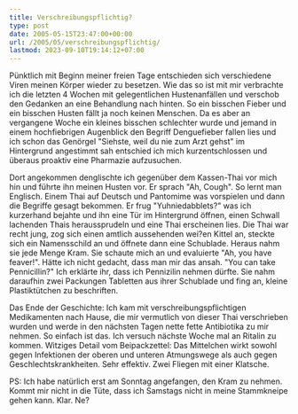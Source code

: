 ```yaml
---
title: Verschreibungspflichtig?
type: post
date: 2005-05-15T23:47:00+00:00
url: /2005/05/verschreibungspflichtig/
lastmod: 2023-09-10T19:14:12+07:00
---
```

Pünktlich mit Beginn meiner freien Tage entschieden sich verschiedene Viren meinen Körper wieder zu besetzen. Wie das so ist mit mir verbrachte ich die letzten 4 Wochen mit gelegentlichen Hustenanfällen und verschob den Gedanken an eine Behandlung nach hinten. So ein bisschen Fieber und ein bisschen Husten fällt ja noch keinen Menschen. Da es aber an vergangene Woche ein kleines bisschen schlechter wurde und jemand in einem hochfiebrigen Augenblick den Begriff Denguefieber fallen lies und ich schon das Genörgel "Siehste, weil du nie zum Arzt gehst" im Hintergrund angestimmt sah entschied ich mich kurzentschlossen und überaus proaktiv eine Pharmazie aufzusuchen.

Dort angekommen denglischte ich gegenüber dem Kassen-Thai vor mich hin und führte ihn meinen Husten vor. Er sprach "Ah, Cough". So lernt man Englisch. Einem Thai auf Deutsch und Pantomime was vorspielen und dann die Begriffe gesagt bekommen. Er frug "Yuhniedabblets?" was ich kurzerhand bejahte und ihn eine Tür im Hintergrund öffnen, einen Schwall lachenden Thais heraussprudeln und eine Thai erscheinen lies. Die Thai war recht jung, zog sich einen amtlich aussehenden wei?en Kittel an, steckte sich ein Namensschild an und öffnete dann eine Schublade. Heraus nahm sie jede Menge Kram. Sie schaute mich an und evaluierte "Ah, you have feaver!". Hätte ich nicht gedacht, dass man mir das ansah. "You can take Pennicillin?" Ich erklärte ihr, dass ich Pennizilin nehmen dürfte. Sie nahm daraufhin zwei Packungen Tabletten aus ihrer Schublade und fing an, kleine Plastiktütchen zu beschriften.

Das Ende der Geschichte: Ich kam mit verschreibungspflichtigen Medikamenten nach Hause, die mir vermutlich von dieser Thai verschrieben wurden und werde in den nächsten Tagen nette fette Antibiotika zu mir nehmen. So einfach ist das. Ich versuch nächste Woche mal an Ritalin zu kommen. Witziges Detail vom Beipackzettel: Das Mittelchen wirkt sowohl gegen Infektionen der oberen und unteren Atmungswege als auch gegen Geschlechtskrankheiten. Sehr effektiv. Zwei Fliegen mit einer Klatsche.

PS: Ich habe natürlich erst am Sonntag angefangen, den Kram zu nehmen. Kommt mir nicht in die Tüte, dass ich Samstags nicht in meine Stammkneipe gehen kann. Klar. Ne?
